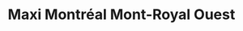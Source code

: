 ---
title: "Maxi Montréal Mont-Royal Ouest"
url: /montreal/maxi-montreal-mont-royal-ouest/
shop: supermarket
---
